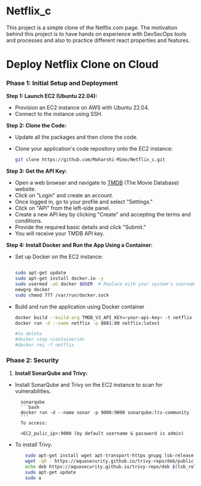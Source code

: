 # Netflix_c
This project is a simple clone of the Netflix.com page. The motivation behind this project is to have hands on experience with DevSecOps tools and processes and also to practice different react properties and features.

# Deploy Netflix Clone on Cloud

### **Phase 1: Initial Setup and Deployment**

**Step 1: Launch EC2 (Ubuntu 22.04):**

- Provision an EC2 instance on AWS with Ubuntu 22.04.
- Connect to the instance using SSH.

**Step 2: Clone the Code:**

- Update all the packages and then clone the code.
- Clone your application's code repository onto the EC2 instance:
    
    ```bash
    git clone https://github.com/Maharshi-Mimo/Netflix_c.git
    ```

**Step 3: Get the API Key:**

- Open a web browser and navigate to [TMDB](https://github.com/Maharshi-Mimo/Netflix_c.git) (The Movie Database) website.
- Click on "Login" and create an account.
- Once logged in, go to your profile and select "Settings."
- Click on "API" from the left-side panel.
- Create a new API key by clicking "Create" and accepting the terms and conditions.
- Provide the required basic details and click "Submit."
- You will receive your TMDB API key.

**Step 4: Install Docker and Run the App Using a Container:**

- Set up Docker on the EC2 instance:
    
    ```bash
    
    sudo apt-get update
    sudo apt-get install docker.io -y
    sudo usermod -aG docker $USER  # Replace with your system's username, e.g., 'ubuntu'
    newgrp docker
    sudo chmod 777 /var/run/docker.sock
    ```

- Build and run the application using Docker container

    ```bash
    docker build --build-arg TMDB_V3_API_KEY=<your-api-key> -t netflix .
    docker run -d --name netflix -p 8081:80 netflix:latest
    
    #to delete
    #docker stop <containerid>
    #docker rmi -f netflix
    ```
### **Phase 2: Security**

1. **Install SonarQube and Trivy:**

- Install SonarQube and Trivy on the EC2 instance to scan for vulnerabilities.
        
        sonarqube
        ```bash
        docker run -d --name sonar -p 9000:9000 sonarqube:lts-community
        ```        
        To access: 
        
        <EC2_pulic_ip>:9000 (by default username & password is admin)

- To install Trivy. 
 ```bash
        sudo apt-get install wget apt-transport-https gnupg lsb-release
        wget -qO - https://aquasecurity.github.io/trivy-repo/deb/public.key | sudo apt-key add -
        echo deb https://aquasecurity.github.io/trivy-repo/deb $(lsb_release -sc) main | sudo tee -a /etc/apt/sources.list.d/trivy.list
        sudo apt-get update
        sudo a
 ```